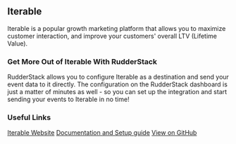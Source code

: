 ## Iterable

Iterable is a popular growth marketing platform that allows you to maximize customer interaction, and improve your customers' overall LTV (Lifetime Value).

### Get More Out of Iterable With RudderStack

RudderStack allows you to configure Iterable as a destination and send your event data to it directly. The configuration on the RudderStack dashboard is just a matter of minutes as well - so you can set up the integration and start sending your events to Iterable in no time!

### Useful Links

[Iterable Website][]
[Documentation and Setup guide][]
[View on GitHub][]

[//]: # "These are reference links used in the body of this note and get stripped out when the markdown processor does its job. There is no need to format nicely because it shouldn't be seen. Thanks SO - http://stackoverflow.com/questions/4823468/store-comments-in-markdown-syntax"
[iterable website]: https://iterable.com/
[documentation and setup guide]: https://docs.rudderstack.com/destinations/iterable
[view on github]: https://github.com/rudderlabs/rudder-transformer/tree/master/v0/destinations/iterable
